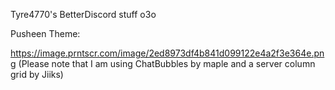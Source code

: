 
Tyre4770's BetterDiscord stuff o3o

Pusheen Theme:

https://image.prntscr.com/image/2ed8973df4b841d099122e4a2f3e364e.png
(Please note that I am using ChatBubbles by maple and a server column grid by Jiiks)
